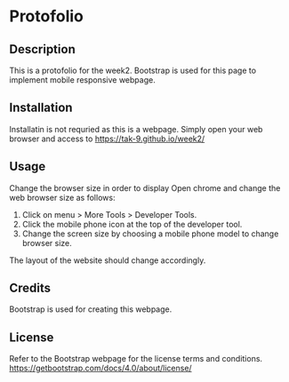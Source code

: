 # Protofolio

## Description 

This is a protofolio for the week2. Bootstrap is used for this page to implement mobile responsive webpage. 


## Installation
Installatin is not requried as this is a webpage. 
Simply open your web browser and access to https://tak-9.github.io/week2/


## Usage 
Change the browser size in order to display 
Open chrome and change the web browser size as follows: 
1. Click on menu > More Tools > Developer Tools.
2. Click the mobile phone icon at the top of the developer tool.
3. Change the screen size by choosing a mobile phone model to change browser size. 

The layout of the website should change accordingly. 

## Credits
Bootstrap is used for creating this webpage.  


## License
Refer to the Bootstrap webpage for the license terms and conditions. 
https://getbootstrap.com/docs/4.0/about/license/


